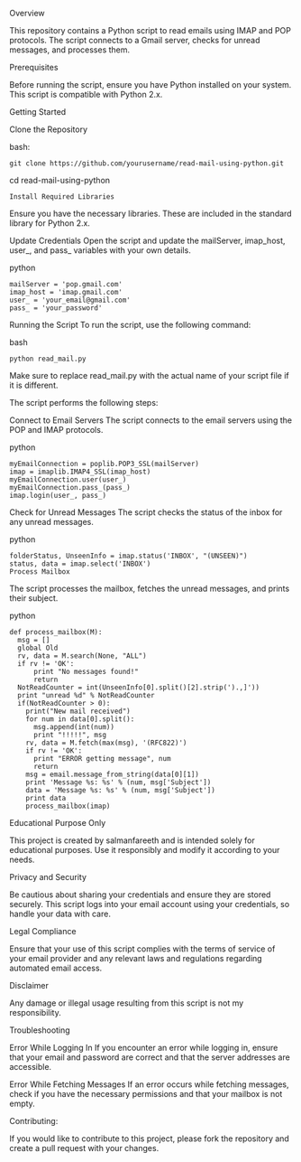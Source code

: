 Overview

This repository contains a Python script to read emails using IMAP and POP protocols. The script connects to a Gmail server, checks for unread messages, and processes them.

Prerequisites

Before running the script, ensure you have Python installed on your system. This script is compatible with Python 2.x.

Getting Started

Clone the Repository

bash:
  
    git clone https://github.com/yourusername/read-mail-using-python.git

cd read-mail-using-python

    Install Required Libraries

Ensure you have the necessary libraries. These are included in the standard library for Python 2.x.

Update Credentials
Open the script and update the mailServer, imap_host, user_, and pass_ variables with your own details.

python

    mailServer = 'pop.gmail.com'
    imap_host = 'imap.gmail.com'
    user_ = 'your_email@gmail.com'
    pass_ = 'your_password'

Running the Script
To run the script, use the following command:

bash

    python read_mail.py
    
Make sure to replace read_mail.py with the actual name of your script file if it is different.


The script performs the following steps:

Connect to Email Servers
The script connects to the email servers using the POP and IMAP protocols.

python

    myEmailConnection = poplib.POP3_SSL(mailServer)
    imap = imaplib.IMAP4_SSL(imap_host)
    myEmailConnection.user(user_)
    myEmailConnection.pass_(pass_)
    imap.login(user_, pass_)

Check for Unread Messages
The script checks the status of the inbox for any unread messages.

python

    folderStatus, UnseenInfo = imap.status('INBOX', "(UNSEEN)")
    status, data = imap.select('INBOX')
    Process Mailbox

The script processes the mailbox, fetches the unread messages, and prints their subject.

python

    def process_mailbox(M):
      msg = []
      global Old
      rv, data = M.search(None, "ALL")
      if rv != 'OK':
          print "No messages found!"
          return
      NotReadCounter = int(UnseenInfo[0].split()[2].strip(').,]'))
      print "unread %d" % NotReadCounter
      if(NotReadCounter > 0):
        print("New mail received")
        for num in data[0].split():
          msg.append(int(num))
          print "!!!!!", msg
        rv, data = M.fetch(max(msg), '(RFC822)')
        if rv != 'OK':
          print "ERROR getting message", num
          return
        msg = email.message_from_string(data[0][1])
        print 'Message %s: %s' % (num, msg['Subject'])
        data = 'Message %s: %s' % (num, msg['Subject'])
        print data
        process_mailbox(imap)


Educational Purpose Only

This project is created by salmanfareeth and is intended solely for educational purposes. Use it responsibly and modify it according to your needs.

Privacy and Security

Be cautious about sharing your credentials and ensure they are stored securely. This script logs into your email account using your credentials, so handle your data with care.

Legal Compliance

Ensure that your use of this script complies with the terms of service of your email provider and any relevant laws and regulations regarding automated email access.

Disclaimer

Any damage or illegal usage resulting from this script is not my responsibility. 


Troubleshooting

Error While Logging In
If you encounter an error while logging in, ensure that your email and password are correct and that the server addresses are accessible.

Error While Fetching Messages
If an error occurs while fetching messages, check if you have the necessary permissions and that your mailbox is not empty.



Contributing:

If you would like to contribute to this project, please fork the repository and create a pull request with your changes.
